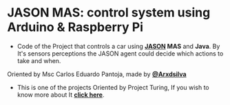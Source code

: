 # JASON MAS: control system using Arduino & Raspberry Pi
- Code of the Project that controls a car using **[JASON](!http://jason.sourceforge.net/wp/) MAS** and **Java**. By It's sensors perceptions the JASON agent could decide which actions to take and when.

Oriented by Msc Carlos Eduardo Pantoja, made by **[@Arxdsilva](!twitter.com/arxdsilva)**

- This is one of the projects Oriented by Project Turing, If you wish to know more about It **[click here](!www.facebook.com/projetoturing/)**.
